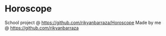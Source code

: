 # Horoscope
School project @ https://github.com/rikyanbarraza/Horoscope 
Made by me @ https://github.com/rikyanbarraza
